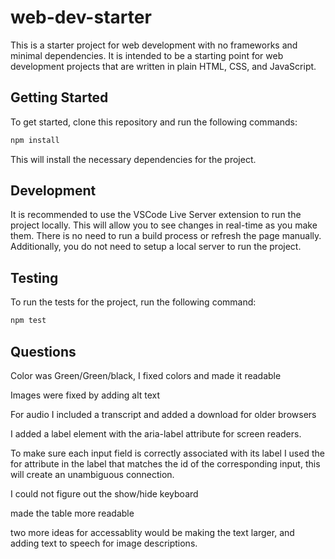 # web-dev-starter

This is a starter project for web development with no frameworks and minimal
dependencies. It is intended to be a starting point for web development projects
that are written in plain HTML, CSS, and JavaScript.

## Getting Started

To get started, clone this repository and run the following commands:

```bash
npm install
```
This will install the necessary dependencies for the project.

## Development

It is recommended to use the VSCode Live Server extension to run the project
locally. This will allow you to see changes in real-time as you make them. There
is no need to run a build process or refresh the page manually. Additionally,
you do not need to setup a local server to run the project.

## Testing

To run the tests for the project, run the following command:

```bash
npm test
```
## Questions

Color was Green/Green/black, I fixed colors and made it readable

Images were fixed by adding alt text

For audio I included a transcript and added a download for older browsers

I added a label element with the aria-label attribute for screen readers.

To make sure each input field is correctly associated with its label I used the for attribute in the 
label that matches the id of the corresponding input, this will create an unambiguous connection.

I could not figure out the show/hide keyboard

made the table more readable

two more ideas for accessablity would be making the text larger, and adding text to speech for 
image descriptions.